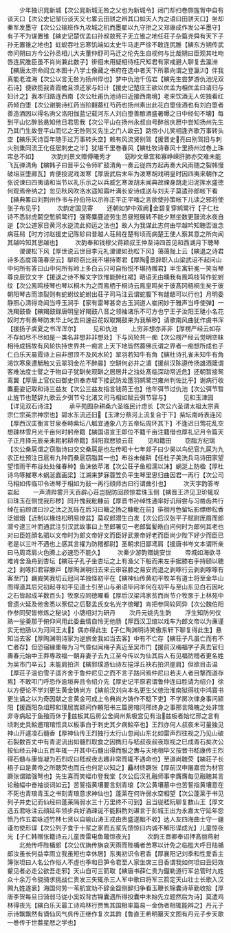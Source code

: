 <!-- { "loadSidebar": true } -->
　　少年独识晁新城【次公晁新城无咎之父也为新城令】闭门却扫巻斾旌胷中自有谈天口【次公史记邹衍谈天又七畧云田骈之辨其口如天人为之语曰田骈天口】坐却秦军发墨守【次公公输班作九攻城之机而墨翟以九守拒之又郑康成作发公羊墨守】有子不为谋置锥【縯史记楚优孟曰孙叔敖死子无立锥之地任荘子杂篇尧舜有天下子孙无置锥之地也】虹蜺吞吐忘寒饥端如太史牛马走严徐不敢连尻脽【縯东方朔传武帝问朔曰方今公孙丞相儿大夫董仲舒司马迁之伦先生自视何与比哉朔曰臣观其吐吻唇连尻脽臣虽不肖尚兼此数子】徘徊未用疑相待枉尺知君有家戒避人聊复去瀛洲【縯唐太宗命阎立本图十八学士像藏之书府在选中者天下所慕向谓之登瀛汌】伴我真能老淮海【次公以言无咎为扬州倅也】梦中仇池千仭岩【縯先生尝梦游仇池児双石诗】便欲揽我青霞幨且须还家与妇计【援史记楚庄王欲以优孟为相优孟曰请归与妇计之】我本归路连西南【次公杜甫仇池诗曰近接西南境】老来饮酒无人佐独看红药倾白堕【次公谢朓诗红药当阶翻葢红芍药也扬州素出此花白堕佳酒也有刘白堕者善造酒因以得名驹父洛阳伽蓝记载河东人刘白堕善酿酒盛暑曝之日中经旬不壊】每到平山忆醉翁悬知他日君思我【次公平山在扬州永叔自号醉翁庆厯中尝知扬州先生乃其门生故登平山而忆之无咎则又先生之门人故云】路傍小儿笑相逢齐歌万事转头空【縯乐天诗百年随手过万事转头空】赖有风流贤别驾【援晋史亮曰别驾旧与刺火别乗同流王化任居刺史之半】犹堪千里巻春风【縯杜牧诗春风十里扬州过巻上珠帘总不如】
　　次韵刘景文赠傅曦秀才
　　窈眇文章宜和寡峥嵘肝肺亦交难未能飞瓦弹清角【縯韩子曰晋平公令师旷鼓清角一奏云従四方起再奏大风雨随之裂帏慢破俎豆堕廊瓦】肯便投泥戏泼寒【厚唐武后末年为泼寒胡戏明皇时因四夷来朝作之张说谏曰四夷请和当节以礼乐示之以兵威乞寒泼胡未闻典故祼身跳走汩泥挥水盛徳何观焉帝纳之】忽见秋风吹洛水遥知霜叶满长安诗成送与刘夫子莫遣孙郎帐下看【縯典畧曰刘荆州作书与孙伯符以示祢正平正平嗤之言欲使孙策帐下儿读之邪将使张子布见乎】
　　次韵定国见寄
　　还朝如梦中双阙金碧复穿鹓鹭行【子仁杜诗不悉豺虎鬬空慙鹓鹭行】强寄麋鹿迹劳生苦昼短展转不能夕黙坐数更鼓流水夜自逆【次公道家日黄河水逆流此抑运之法也】故人为我谋此志何由毕越吟知聴否谁念病荘舄【时方讨赵援史记陈轸曰昔越人荘舄在楚有顷而病楚王使人察其意之所向闻其越吟知其思越也】
　　次韵奉和钱穆父蒋颖叔王仲至诗四首见和西湖月下聴琴
　　谡谡松下风【厚世说云世目李元礼谡谡如劲松下风】蔼蔼陇上云【縯退之诗君诗多态度蔼蔼春空云】聊将窃比我不堪持寄君【厚陶景辞职入山梁武诏不起问山中何所有答曰山中何所有岭上多白云只可自怡悦不堪持赠君】半生寓轩冕一笑当琴尊良辰饮文字【援退之诗不解文字饮惟能醉红裙】晤语无由曛我有鳯鸣枝背作蛇蚹纹【次公鳯鸣枝琴也琴以桐木为之而鳯栖于桐诗云鳯皇鸣矣于彼髙冈梧桐生矣于彼朝阳琴古而漆裂则有蛇蚹纹蛇蚹出荘子司马注云谓蛇腹下有龃龉可以行也】月明委静照心清得竒闻当呼玉涧手【家有雷琴甚竒古玉涧道人崔闲妙于雅声当呼使弹】一洗羯鼓昏【縯羯鼓録唐明皇好羯鼓八音之领袖诸乐不可方也宁王子汝阳王璡小名花奴时方有奏琴防未毕上叱去曰速召花奴取羯鼓来为我解秽】请歌南风曲犹作虞书浑【援扬子虞夏之书浑浑尔】
　　见和仇池
　　上穷非想亦非非【厚楞严经云如存不存如尽不尽如是一类名非想非非想处】下与风轮共一痴【次公楞严经云觉明空昧相待成摇故有风轮执持世界共一痴言上天下地皆然葢佛氏谓之界者一痴想所成也子仁白乐天晨霞诗上自非想顶不及风水轮】翠羽若知牛有角【縯杜诗孔雀未知牛有角渇饮寒泉遭觝触又云翠羽金花不醉晨】空缾何必井之湄【援前汉陈遵传扬雄酒箴谓客难法度士譬之于物曰子犹缾矣观缾之居居井之浊处髙临深动常近危】还朝暂接鸳鸾翼【厚唐上官仪曰御史供奉赤墀下接武防龙簉羽鹓鹭岂雍州判佐比乎】谢病行收麋鹿姿记取和诗三益友【次公三益友指言钱蒋王也】他年弭节过仇池【次公弭节暂止旌节也楚辞九歌云夕弭节兮北渚又司马相如赋云弭节容与】
　　见和玉津园【详见双石诗注】
　　承平苑囿杂耕桑六圣临民计虑长【次公六圣谓太祖太宗真宗仁宗英宗神宗也】碧水东流还旧【玉津分蔡河上流复合于下】紫坛南峙表连冈【厚西汉匡衡言甘泉泰畤紫坛八觚宜通象八方五帝坛周环其下】不逢迟日莺花乱空想疎林雪月光千亩何时躬帝籍【縯国语宣王即位不籍千亩注籍借也厚礼记月令篇天子正月择元辰亲耒耜躬耕帝籍】斜阳寂厯锁云荘
　　见和籍田
　　窃脂方纪瑞【次公桑扈谓之窃脂诗曰交交桑扈是也左传昭十七年郯子曰少昊以鸟纪官九扈为九农正杜预注日扈有九种而桑扈窃脂其一也】布谷未催耕【任杜子美洗兵马诗田家望望惜雨干布谷处处催春种】鱼沫依苹渚【次公荘子鱼相濡以沫】蜗涎上防楹【厚杜诗鸟啄摧寒木蜗涎蠧画梁】江湖来梦寐蓑笠负平生琴里思归曲因君一再行【次公司马相如传临卭令进琴于相如为鼔一再行顔师古曰行谓曲引也】
　　次天字韵答岑岩起
　　一声清跸雾开天百辟心荘岂貎防回顾惊君珠玉侧【縯晋王济见卫玠辄叹曰珠玉在侧觉我形秽】同升愧我粃糠前【厚晋书孙绰性通率好讥辩尝与习凿齿共行绰在前顾谓曰沙之汰之瓦砾在后习曰簸之扬之糠粃在前】徘徊月色留坛影缥缈松香泛蜡烟【近制以椽烛松明易燎盆】莫叹郎潜生白发【次公后汉张平子赋尉厐眉而郎潜兮逮三叶而通武注引汉武故事曰上至郎署见一老郎鬓髪皓白问何时为郎何其老也对曰臣姓顔名驷以文帝时为郎文帝好文而臣好武景帝好老而臣尚少陛下好少而臣已老是以三叶不遇也上感其言擢为防稽都尉】圣朝求旧鄙鸢肩【援唐书岑文本谓所亲曰马周鸢肩火色腾上必速恐不能久】
　　次秦少游韵赠姚安世
　　帝城如海欲寻难肯舍渔舟到杏坛【縯荘子孔子坐杏坛之上有渔父下船而来左手据膝右手持颐以聴之】剥啄扣君容滕戸【厚陶渊明归去来云审容膝之易安而退之剥啄行云剥剥啄啄有客至门】巍峩笑我切云冠问羊独怪初平在【縯神仙传黄初平牧羊有道士将至金华山而得道其后兄初起寻初平见道士引至山与弟语毕问羊何在初平与至山东见白石因叱之石皆起成羊数百头】牧豕应同徳曜看【厚后汉梁鸿家贫而尚节介牧豕于上林苑中曾遗火延及他舍悉以豕偿之后娶孟氏女名光字徳曜】肯把参同较同异【次公魏伯阳作参同契皆修炼之秘诀】小牕相对为研丹
　　次丹元姚先生韵
　　浮生知防何仅熟一釡羮那于俯仰间用此委曲情自怜无他肠【厚西汉卫绾以戏车为郎文帝以为亷谨实无他肠以为河间王太】偶亦得此生【子仁陶渊明诗笑傲东轩下聊复得此生】悬知当去客【厚陶渊明诗家为逆旅舍我如当去客】中有不亡存【縯荘子凡虽亡而有不亡者存】但恐宿縁重每为习气昏似闻梅子真近至吴市门【援前汉梅福字子真去官归夀春元始中王莽専政福一朝弃妻子去九江至今传以为仙其后人有见福防稽者更名姓为吴市门卒云】未能肩拍洪【縯郭璞游仙诗左挹浮丘袂右拍洪崖肩】但欲目击温【厚荘子温伯雪子适齐舍于鲁仲尼见之而不言子路问焉仲尼曰若夫人者目撃而道存焉】不敢叩门呼恐作逾垣奔且令绍介先【厚史记平原君谓鲁仲连曰胜请为绍介】徐以方便论不学刘更生黄金铸尚方【縯前汉刘向本名更生父徳治淮南狱得枕中鸿寳书更生诵之以为奇因献之言黄金可成上令典尚方铸作不騐下吏】不学房次律身事问颍阳【援酉阳杂俎邢和璞居嵩颖间作頼阳书三篇房琯问邢终身之事邢言降魄之处非馆非寺病起于鱼飱而休于兹板其后房公舍阆州紫极宫见有治兹板者始忆邢之言有顷刺史具鲙邀琯琯悟具以板事白于刺史其夕病鲙卒也】王烈亦何人叔夜未可量独见神山开遽飡石髓香【厚神仙传王烈独行太行山忽闻山东北如雷声烈往视之乃见山破石裂数百丈中有青泥流出如髓烈取食之因擕归与嵇叔夜叔夜取视之巳成青石矣次公按仙经云神山五百年辄一开其中石髓出得而服之夀与天地相毕又按晋书嵇康传王烈得石髓与康皆凝为石烈叹曰嵇叔夜志趣非常而辄不遇命也】至道尚聴荧【縯荘子长梧子曰是黄帝之所聴荧也而丘也何足以知之】麤材终蹶张【厚前汉申屠嘉尝为材官蹶张谓踏强弩也】先生喜而笑幅巾登我堂【次公后汉孔融师事李膺膺每见融聴其言论融幅中奋袖谈词如云】苦誓指黄壤要言刻青琅【次公黄壤墓中也苦誓指黄壤意在不死也青琅青玉之书刻青琅意求神仙也】蓬莱在何许弱水空相望【次公蓬莱于书见列子并史记而仙经曰蓬莱隔弱水三十万里终不可到】且当従嵇阮聊复数山王【厚文选五君咏注云顔延年领步兵好酒疎诞不能斟酌刘谌言于彭城王出为永嘉太守延年怨愤乃作五君咏述竹林七贤以自喻山涛王戎由贵盛遂黜不收】达人友四海曲士守一疆谨勿使形谍【次公列子食于十浆之家而五浆先馈惊曰内诚不解形谍成光】儿童惊夜光【子仁韩赠张籍诗云儿童畏雷电鱼鼈惊夜光】
　　次韵王晋卿奉诏押髙丽燕射
　　北苑传呼陛楯郎【次公优旃传旃哀天雨而陛楯者苦寒以计免之临槛大呼日陆楯郎汝虽长何益幸雨立我虽短也幸休居】东夷初识令君香【厚襄阳记刘季和性爱香主簿张坦曰人名公作俗人不虚也季和日笋令君至人家坐席三日香谓我如何坦曰丑妇效颦见者必走公欲吾走邪】天山自可三箭取【縯唐书薛仁贵为鐡勒道行军总管时九姓众十余万令骁骑求挑战仁贵发三矢辄杀三人军中歌曰将军三箭定天山壮士长歌入汉闗九姓遂衰】海国何劳一苇航宣劝不辞金盌侧醉归争看玉鞭长锦囊诗草勤收拾【厚唐李贺每旦日骑弱马従小奚奴背古锦囊遇所得投囊中未始先立题然后为诗】莫遣鸡林得夜光【縯白乐天最工诗鸡林行贾售其国相率篇易一金伪者相辄能辨之】丹元子示诗飘飘然有谪仙风气呉传正继作复次其韵【鲁直王希明纂天文图有丹元子步天歌一巻传于世葢星厯之学也】
